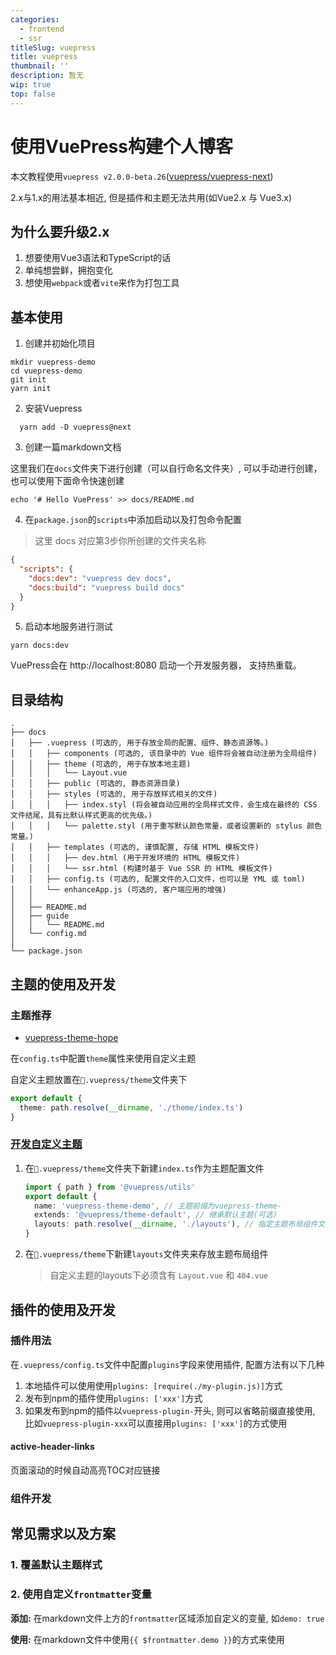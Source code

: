 ```yaml
---
categories:
  - frontend
  - ssr
titleSlug: vuepress
title: vuepress
thumbnail: ''
description: 暂无
wip: true
top: false
---
```

# 使用VuePress构建个人博客

本文教程使用`vuepress v2.0.0-beta.26`([vuepress/vuepress-next](https://github.com/vuepress/vuepress-next))

2.x与1.x的用法基本相近, 但是插件和主题无法共用(如Vue2.x 与 Vue3.x)

## 为什么要升级2.x

1. 想要使用Vue3语法和TypeScript的话
2. 单纯想尝鲜，拥抱变化
3. 想使用`webpack`或者`vite`来作为打包工具

## 基本使用

1. 创建并初始化项目

```shell
mkdir vuepress-demo
cd vuepress-demo
git init
yarn init
```

2. 安装Vuepress
   
```shell
  yarn add -D vuepress@next
```

3. 创建一篇markdown文档

这里我们在`docs`文件夹下进行创建（可以自行命名文件夹）, 可以手动进行创建， 也可以使用下面命令快速创建

```shell
echo '# Hello VuePress' >> docs/README.md
```

4. 在`package.json`的`scripts`中添加启动以及打包命令配置

> 这里 docs 对应第3步你所创建的文件夹名称

```json
{
  "scripts": {
    "docs:dev": "vuepress dev docs",
    "docs:build": "vuepress build docs"
  }
}
```

5. 启动本地服务进行测试
   
```shell
yarn docs:dev
```

VuePress会在 http://localhost:8080 启动一个开发服务器， 支持热重载。



## 目录结构

```text
.
├── docs
│   ├── .vuepress (可选的, 用于存放全局的配置、组件、静态资源等。)
│   │   ├── components (可选的, 该目录中的 Vue 组件将会被自动注册为全局组件)
│   │   ├── theme (可选的, 用于存放本地主题)
│   │   │   └── Layout.vue
│   │   ├── public (可选的, 静态资源目录)
│   │   ├── styles (可选的, 用于存放样式相关的文件)
│   │   │   ├── index.styl (将会被自动应用的全局样式文件，会生成在最终的 CSS 文件结尾，具有比默认样式更高的优先级。)
│   │   │   └── palette.styl (用于重写默认颜色常量，或者设置新的 stylus 颜色常量。)
│   │   ├── templates (可选的, 谨慎配置, 存储 HTML 模板文件)
│   │   │   ├── dev.html (用于开发环境的 HTML 模板文件)
│   │   │   └── ssr.html (构建时基于 Vue SSR 的 HTML 模板文件)
│   │   ├── config.ts (可选的, 配置文件的入口文件，也可以是 YML 或 toml)
│   │   └── enhanceApp.js (可选的, 客户端应用的增强)
│   │ 
│   ├── README.md
│   ├── guide
│   │   └── README.md
│   └── config.md
│ 
└── package.json
```



## 主题的使用及开发

### 主题推荐

+ [vuepress-theme-hope](https://vuepress-theme-hope.github.io/zh/guide/get-started/intro/)



在`config.ts`中配置`theme`属性来使用自定义主题

自定义主题放置在`📂.vuepress/theme`文件夹下

```typescript
export default {
  theme: path.resolve(__dirname, './theme/index.ts')
}
```

### [开发自定义主题](https://v2.vuepress.vuejs.org/zh/reference/theme-api.html)

1. 在`📂.vuepress/theme`文件夹下新建`index.ts`作为主题配置文件

   ```typescript
   import { path } from '@vuepress/utils'
   export default {
     name: 'vuepress-theme-demo', // 主题前缀为vuepress-theme-
     extends: '@vuepress/theme-default', // 继承默认主题(可选)
     layouts: path.resolve(__dirname, './layouts'), // 指定主题布局组件文件夹
   }
   ```

2. 在`📂.vuepress/theme`下新建`layouts`文件夹来存放主题布局组件

   > 自定义主题的layouts下必须含有 `Layout.vue` 和 `404.vue`

## 插件的使用及开发

### 插件用法

在`.vuepress/config.ts`文件中配置`plugins`字段来使用插件, 配置方法有以下几种

1. 本地插件可以使用使用`plugins: [require(./my-plugin.js)]`方式
2. 发布到npm的插件使用`plugins: ['xxx']`方式
3. 如果发布到npm的插件以`vuepress-plugin-`开头, 则可以省略前缀直接使用, 比如`vuepress-plugin-xxx`可以直接用`plugins: ['xxx']`的方式使用

#### active-header-links

页面滚动的时候自动高亮TOC对应链接



### 组件开发

## 常见需求以及方案

### 1. 覆盖默认主题样式



### 2. 使用自定义`frontmatter`变量

**添加:** 在markdown文件上方的`frontmatter`区域添加自定义的变量, 如`demo: true`

**使用:** 在markdown文件中使用`{{ $frontmatter.demo }}`的方式来使用






